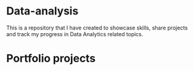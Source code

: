 # Data-analysis
This is a repository that I have created to showcase skills, share projects and track my progress in Data Analytics related topics.

# Portfolio projects

